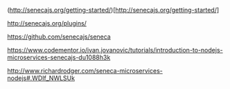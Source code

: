 (http://senecajs.org/getting-started/)[http://senecajs.org/getting-started/]


http://senecajs.org/plugins/

https://github.com/senecajs/seneca

https://www.codementor.io/ivan.jovanovic/tutorials/introduction-to-nodejs-microservices-senecajs-du1088h3k

http://www.richardrodger.com/seneca-microservices-nodejs#.WDIf_NWLSUk